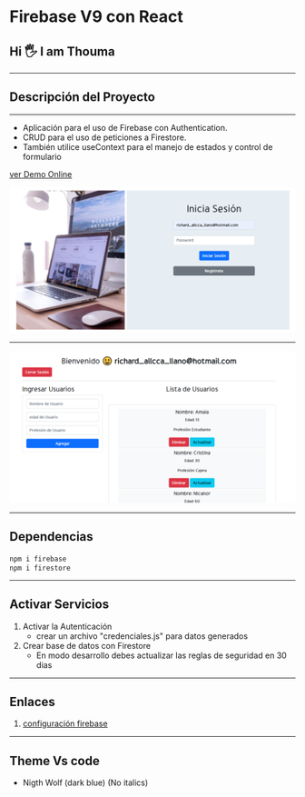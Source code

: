 # Firebase V9 con React

## Hi 🖐️ I am Thouma

---

## Descripción del Proyecto

---

- Aplicación para el uso de Firebase con Authentication.
- CRUD para el uso de peticiones a Firestore.
- También utilice useContext para el manejo de estados y control de formulario

[ver Demo Online]()
  
<img src="./src/assets/firebase-mayo.png" title="Authentication con Firebase">

---

<img src="./src/assets/firebase-mayo-crud.png" title="Crud con Firestore"/>

---

## Dependencias

    npm i firebase
    npm i firestore

---

## Activar Servicios

1. Activar la Autenticación
   - crear un archivo "credenciales.js" para datos generados  
2. Crear base de datos con Firestore
   - En modo desarrollo debes actualizar las reglas de seguridad en 30 dias

---

## Enlaces

1. [configuración firebase](https://www.youtube.com/watch?v=rG0YjUvIFlg&list=PLMxuD8_QOm5V8vFIZELCbYgIuQF5C-FRL&index=2)

---

## Theme Vs code

- Nigth Wolf (dark blue) (No italics)
